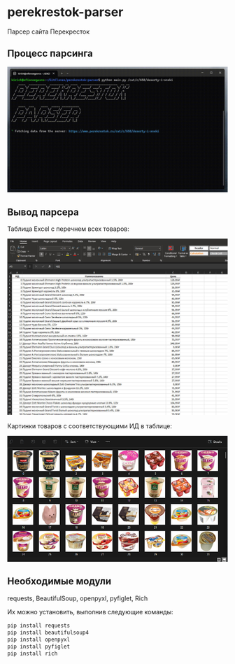 # perekrestok-parser
Парсер сайта Перекресток

## Процесс парсинга

![Процесс парсинга](https://github.com/kirich-yo/perekrestok-parser/blob/master/res/screenshots/3.gif)

## Вывод парсера

Таблица Excel с перечнем всех товаров:

![Таблица Excel](https://github.com/kirich-yo/perekrestok-parser/blob/master/res/screenshots/1.jpg)

Картинки товаров с соответствующими ИД в таблице:

![Фото товаров](https://github.com/kirich-yo/perekrestok-parser/blob/master/res/screenshots/2.jpg)

## Необходимые модули

requests, BeautifulSoup, openpyxl, pyfiglet, Rich

Их можно установить, выполнив следующие команды:

```shell
pip install requests
pip install beautifulsoup4
pip install openpyxl
pip install pyfiglet
pip install rich
```